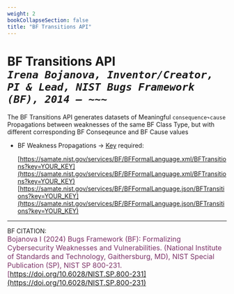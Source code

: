 ```yaml
---
weight: 2
bookCollapseSection: false
title: "BF Transitions API"
---
```


<!-- Google tag (gtag.js) -->
<script async src="https://www.googletagmanager.com/gtag/js?id=G-PJ364XPP9F"></script>
<script>
  window.dataLayer = window.dataLayer || [];
  function gtag(){dataLayer.push(arguments);}
  gtag('js', new Date());

  gtag('config', 'G-PJ364XPP9F');
</script>

# BF Transitions API <br/> _`Irena Bojanova, Inventor/Creator, PI & Lead, NIST Bugs Framework (BF), 2014 – ~~~`_

The BF Transitions API generates datasets of Meaningful `consequence↷cause` Propagations between weaknesses of the same BF Class Type, but with different corresponding BF Conseqeunce and BF Cause values
<!-- 
- BF Weakness Transitions Excerpt &rarr; no Key required: 

  [https://samate.nist.gov/services/BF/BFFormalLanguage.xml/BFTransitions](https://samate.nist.gov/services/BF/BFFormalLanguage.xml/Transitions)<br/>
  [https://samate.nist.gov/services/BF/BFFormalLanguage.json/BFTransitions](https://samate.nist.gov/services/BFFormalLanguage.json/Transitions) -->

- BF Weakness Propagations &rarr; [Key](https://forms.gle/SRZyva5Vn1i4dQQ2A) required:

  [https://samate.nist.gov/services/BF/BFFormalLanguage.xml/BFTransitions?key=YOUR_KEY](https://samate.nist.gov/services/BF/BFFormalLanguage.xml/BFTransitions?key=YOUR_KEY)<br/>
  [https://samate.nist.gov/services/BF/BFFormalLanguage.json/BFTransitions?key=YOUR_KEY](https://samate.nist.gov/services/BF/BFFormalLanguage.json/BFTransitions?key=YOUR_KEY)

_________________________________

BF CITATION: <br/>
<l style="font-size: 16px; color: #7D3368"> Bojanova I (2024) Bugs Framework (BF): Formalizing Cybersecurity Weaknesses and Vulnerabilities. (National Institute of Standards and Technology, Gaithersburg, MD), NIST Special Publication (SP), NIST SP 800-231. [https://doi.org/10.6028/NIST.SP.800-231](https://doi.org/10.6028/NIST.SP.800-231)</l>  <br/>
